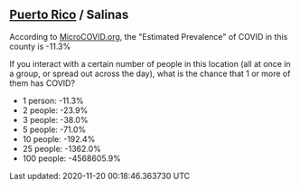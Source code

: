
## [Puerto Rico](/united-states/puerto-rico) / Salinas

According to [MicroCOVID.org](http://microcovid.org),
the "Estimated Prevalence" of COVID in this county is -11.3%

If you interact with a certain number of people in this location
(all at once in a group, or spread out across the day), what is the chance that
1 or more of them has COVID?

- 1 person: -11.3%
- 2 people: -23.9%
- 3 people: -38.0%
- 5 people: -71.0%
- 10 people: -192.4%
- 25 people: -1362.0%
- 100 people: -4568605.9%

Last updated: 2020-11-20 00:18:46.363730 UTC
